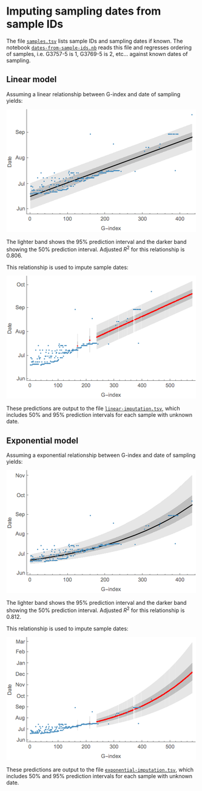 # Imputing sampling dates from sample IDs

The file [`samples.tsv`](samples.tsv) lists sample IDs and sampling dates if known. The notebook [`dates-from-sample-ids.nb`](dates-from-sample-ids.nb) reads this file and regresses ordering of samples, i.e. G3757-5 is 1, G3769-5 is 2, etc... against known dates of sampling.

## Linear model

Assuming a linear relationship between G-index and date of sampling yields:

![](linear-regression.png)

The lighter band shows the 95% prediction interval and the darker band showing the 50% prediction interval. Adjusted *R*<sup>2</sup> for this relationship is 0.806. 

This relationship is used to impute sample dates:

![](linear-prediction.png)

These predictions are output to the file [`linear-imputation.tsv`](linear-imputation.tsv), which includes 50% and 95% prediction intervals for each sample with unknown date.

## Exponential model

Assuming a exponential relationship between G-index and date of sampling yields:

![](exponential-regression.png)

The lighter band shows the 95% prediction interval and the darker band showing the 50% prediction interval. Adjusted *R*<sup>2</sup> for this relationship is 0.812. 

This relationship is used to impute sample dates:

![](exponential-prediction.png)

These predictions are output to the file [`exponential-imputation.tsv`](exponential-imputation.tsv), which includes 50% and 95% prediction intervals for each sample with unknown date.
